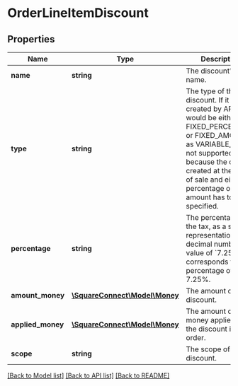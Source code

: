 # OrderLineItemDiscount

## Properties
Name | Type | Description | Notes
------------ | ------------- | ------------- | -------------
**name** | **string** | The discount&#39;s name. | [optional] 
**type** | **string** | The type of the discount. If it is created by API, it would be either FIXED_PERCENTAGE or FIXED_AMOUNT as VARIABLE_* is not supported in API because the order is created at the time of sale and either percentage or amount has to be specified. | [optional] 
**percentage** | **string** | The percentage of the tax, as a string representation of a decimal number. A value of &#x60;7.25&#x60; corresponds to a percentage of 7.25%. | [optional] 
**amount_money** | [**\SquareConnect\Model\Money**](Money.md) | The amount of the discount. | [optional] 
**applied_money** | [**\SquareConnect\Model\Money**](Money.md) | The amount of the money applied by the discount in an order. | [optional] 
**scope** | **string** | The scope of the discount. | [optional] 

[[Back to Model list]](../README.md#documentation-for-models) [[Back to API list]](../README.md#documentation-for-api-endpoints) [[Back to README]](../README.md)


